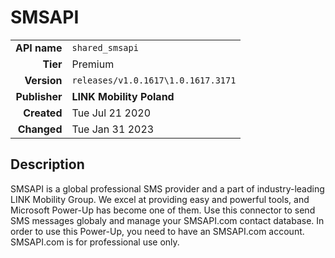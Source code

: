 # SMSAPI
| | |
|-:|-|
|**API name**|`shared_smsapi`|
|**Tier**|Premium|
|**Version**|`releases/v1.0.1617\1.0.1617.3171`|
|**Publisher**|**LINK Mobility Poland**|
|**Created**|Tue Jul 21 2020|
|**Changed**|Tue Jan 31 2023|

## Description
SMSAPI is a global professional SMS provider and a part of industry-leading LINK Mobility Group. We excel at providing easy and powerful tools, and Microsoft Power-Up has become one of them. Use this connector to send SMS messages globaly and manage your SMSAPI.com contact database.
In order to use this Power-Up, you need to have an SMSAPI.com account. SMSAPI.com is for professional use only.
